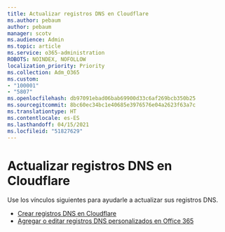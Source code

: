 ```yaml
---
title: Actualizar registros DNS en Cloudflare
ms.author: pebaum
author: pebaum
manager: scotv
ms.audience: Admin
ms.topic: article
ms.service: o365-administration
ROBOTS: NOINDEX, NOFOLLOW
localization_priority: Priority
ms.collection: Adm_O365
ms.custom:
- "100001"
- "5807"
ms.openlocfilehash: db97091ebad06bab69900d33c6af269bcb350b25
ms.sourcegitcommit: 8bc60ec34bc1e40685e3976576e04a2623f63a7c
ms.translationtype: HT
ms.contentlocale: es-ES
ms.lasthandoff: 04/15/2021
ms.locfileid: "51827629"
---
```

# <a name="update-dns-records-at-cloudflare"></a>Actualizar registros DNS en Cloudflare

Use los vínculos siguientes para ayudarle a actualizar sus registros DNS.

- [Crear registros DNS en Cloudflare](https://docs.microsoft.com/microsoft-365/admin/dns/create-dns-records-at-cloudflare?view=o365-worldwide)
- [Agregar o editar registros DNS personalizados en Office 365](https://docs.microsoft.com/microsoft-365/admin/setup/add-domain#add-or-edit-custom-dns-records)